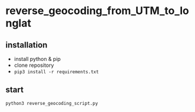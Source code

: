 # reverse_geocoding_from_UTM_to_longlat

## installation

- install python & pip
- clone repository
- <code>pip3 install -r requirements.txt</code>
 

## start

<code>python3 reverse_geocoding_script.py</code>
